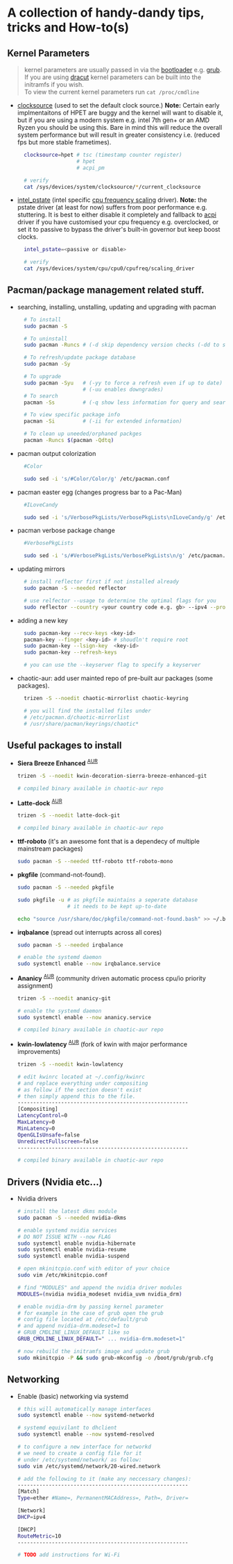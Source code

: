 # A collection of handy-dandy tips, tricks and How-to(s)

## Kernel Parameters
> kernel parameters are usually passed in via the [bootloader](https://wiki.archlinux.org/index.php/Arch_boot_process#Boot_loader) e.g. [grub](https://wiki.archlinux.org/index.php/GRUB). If you are using [dracut](https://wiki.archlinux.org/index.php/Dracut) kernel parameters can be built into the initramfs if you wish. </br> 
> To view the current kernel parameters run ``` cat /proc/cmdline ```

- [clocksource](https://www.kernel.org/doc/html/v4.12/admin-guide/kernel-parameters.html?highlight=clocksource) (used to set the default clock source.) **Note:** Certain early implmentaitons of HPET are buggy and the kernel will want to disable it, but if you are using a modern system e.g. intel 7th gen+ or an AMD Ryzen you should be using this. Bare in mind this will reduce the overall system performance but will result in greater consistency i.e. (reduced fps but more stable frametimes).

  ```bash
    clocksource=hpet # tsc (timestamp counter register)
                     # hpet
                     # acpi_pm

    # verify
    cat /sys/devices/system/clocksource/*/current_clocksource
  ```

- [intel_pstate](https://www.kernel.org/doc/html/v4.12/admin-guide/pm/intel_pstate.html#passive-mode) (intel specific [cpu frequency scaling](https://www.kernel.org/doc/html/v4.12/admin-guide/pm/cpufreq.html?highlight=acpi%20cpufreq) driver). **Note:** the pstate driver (at least for now) suffers from poor performance e.g. stuttering. It is best to either disable it completely and fallback to [acpi](https://www.kernel.org/doc/html/v4.12/admin-guide/pm/cpufreq.html?highlight=acpi%20cpufreq) driver if you have customised your cpu frequency e.g. overclocked, or set it to passive to bypass the driver's built-in governor but keep boost clocks.

  ```bash
    intel_pstate=<passive or disable>

    # verify
    cat /sys/devices/system/cpu/cpu0/cpufreq/scaling_driver
  ```

## Pacman/package management related stuff.

- searching, installing, unstalling, updating and upgrading with pacman
  
  ```bash
    # To install
    sudo pacman -S

    # To uninstall
    sudo pacman -Runcs # (-d skip dependency version checks (-dd to skip all checks))

    # To refresh/update package database
    sudo pacman -Sy

    # To upgrade
    sudo pacman -Syu   # (-yy to force a refresh even if up to date)
                       # (-uu enables downgrades)
    # To search
    pacman -Ss         # (-q show less information for query and search)

    # To view specific package info
    pacman -Si         # (-ii for extended information)

    # To clean up uneeded/orphaned packges
    pacman -Runcs $(pacman -Qdtq)
  ```

- pacman output colorization

  ```bash
    #Color

    sudo sed -i 's/#Color/Color/g' /etc/pacman.conf
  ```

- pacman easter egg (changes progress bar to a Pac-Man)

  ```bash
    #ILoveCandy

    sudo sed -i 's/VerbosePkgLists/VerbosePkgLists\nILoveCandy/g' /etc/pacman.conf
  ```

- pacman verbose package change
  
  ```bash
    #VerbosePkgLists

    sudo sed -i 's/#VerbosePkgLists/VerbosePkgLists\n/g' /etc/pacman.conf
  ```

- updating mirrors

  ```bash
    # install reflector first if not installed already
    sudo pacman -S --needed reflector

    # use relfector --usage to determine the optimal flags for you
    sudo reflector --country <your country code e.g. gb> --ipv4 --protocol "http,https" --sort score --save /etc/pacman.d/mirrorlist
  ```

- adding a new key
  
  ```bash
    sudo pacman-key --recv-keys <key-id>
    pacman-key --finger <key-id> # shoudln't require root 
    sudo pacman-key --lsign-key  <key-id>
    sudo pacman-key --refresh-keys

    # you can use the --keyserver flag to specify a keyserver
  ```

- chaotic-aur: add user mainted repo of pre-built aur packages (some packages).
  
  ```bash
    trizen -S --noedit chaotic-mirrorlist chaotic-keyring

    # you will find the installed files under 
    # /etc/pacman.d/chaotic-mirrorlist
    # /usr/share/pacman/keyrings/chaotic*
  ```

## Useful packages to install

- **Siera Breeze Enhanced** <sup>[AUR](https://aur.archlinux.org/packages/kwin-decoration-sierra-breeze-enhanced-git/)</sup>

  ```bash
  trizen -S --noedit kwin-decoration-sierra-breeze-enhanced-git

  # compiled binary available in chaotic-aur repo
  ```

- **Latte-dock** <sup>[AUR](https://aur.archlinux.org/packages/latte-dock-git/)</sup>

  ```bash
  trizen -S --noedit latte-dock-git 

  # compiled binary available in chaotic-aur repo
  ```

- **ttf-roboto** (it's an awesome font that is a dependecy of multiple mainstream packages)

  ```bash
  sudo pacman -S --needed ttf-roboto ttf-roboto-mono
  ```

- **pkgfile** (command-not-found).

  ```bash
  sudo pacman -S --needed pkgfile

  sudo pkgfile -u # as pkgfile maintains a seperate database 
                  # it needs to be kept up-to-date

  echo "source /usr/share/doc/pkgfile/command-not-found.bash" >> ~/.bashrc
  ```

- **irqbalance** (spread out interrupts across all cores)

  ```bash
  sudo pacman -S --needed irqbalance

  # enable the systemd daemon
  sudo systemctl enable --now irqbalance.service
  ```

- **Ananicy** <sup>[AUR](https://aur.archlinux.org/packages/ananicy-git/)</sup> (community driven automatic process cpu/io priority assignment)

  ```bash
  trizen -S --noedit ananicy-git 

  # enable the systemd daemon
  sudo systemctl enable --now ananicy.service

  # compiled binary available in chaotic-aur repo
  ```

- **kwin-lowlatency** <sup>[AUR](https://aur.archlinux.org/packages/kwin-lowlatency/)</sup> (fork of kwin with major performance improvements)

  ```bash
  trizen -S --noedit kwin-lowlatency

  # edit kwinrc located at ~/.config/kwinrc
  # and replace everything under compositing
  # as follow if the section doesn't exist
  # then simply append this to the file.
  -------------------------------------------------------
  [Compositing]
  LatencyControl=0
  MaxLatency=0
  MinLatency=0
  OpenGLIsUnsafe=false
  UnredirectFullscreen=false
  -------------------------------------------------------

  # compiled binary available in chaotic-aur repo
  ```

## Drivers (Nvidia etc...)

- Nvidia drivers
  
  ``` bash
  # install the latest dkms module
  sudo pacman -S --needed nvidia-dkms

  # enable systemd nvidia services
  # DO NOT ISSUE WITH --now FLAG
  sudo systemctl enable nvidia-hibernate 
  sudo systemctl enable nvidia-resume
  sudo systemctl enable nvidia-suspend

  # open mkinitcpio.conf with editor of your choice
  sudo vim /etc/mkinitcpio.conf

  # find "MODULES" and append the nvidia driver modules
  MODULES=(nvidia nvidia_modeset nvidia_uvm nvidia_drm)

  # enable nvidia-drm by passing kernel parameter
  # for example in the case of grub open the grub
  # config file located at /etc/default/grub
  # and append nvidia-drm.modeset=1 to 
  # GRUB_CMDLINE_LINUX_DEFAULT like so
  GRUB_CMDLINE_LINUX_DEFAULT=" ... nvidia-drm.modeset=1"

  # now rebuild the initramfs image and update grub
  sudo mkinitcpio -P && sudo grub-mkconfig -o /boot/grub/grub.cfg 
  ```
  
## Networking

- Enable (basic) networking via systemd

  ```bash
  # this will automatically manage interfaces
  sudo systemctl enable --now systemd-networkd

  # systemd equivilant to dhclient
  sudo systemctl enable --now systemd-resolved

  # to configure a new interface for networkd
  # we need to create a config file for it
  # under /etc/systemd/network/ as follow: 
  sudo vim /etc/systemd/network/20-wired.network
  
  # add the following to it (make any neccessary changes):
  -------------------------------------------------------
  [Match]
  Type=ether #Name=, PermanentMACAddress=, Path=, Driver=

  [Network]
  DHCP=ipv4

  [DHCP]
  RouteMetric=10
  -------------------------------------------------------

  # TODO add instructions for Wi-Fi
  ```
